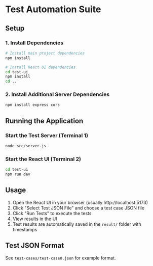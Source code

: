 # Test Automation Suite

## Setup

### 1. Install Dependencies
```bash
# Install main project dependencies
npm install

# Install React UI dependencies
cd test-ui
npm install
cd ..
```

### 2. Install Additional Server Dependencies
```bash
npm install express cors
```

## Running the Application

### Start the Test Server (Terminal 1)
```bash
node src/server.js
```

### Start the React UI (Terminal 2)
```bash
cd test-ui
npm run dev
```

## Usage

1. Open the React UI in your browser (usually http://localhost:5173)
2. Click "Select Test JSON File" and choose a test case JSON file
3. Click "Run Tests" to execute the tests
4. View results in the UI
5. Test results are automatically saved in the `result/` folder with timestamps

## Test JSON Format

See `test-cases/test-case0.json` for example format.
